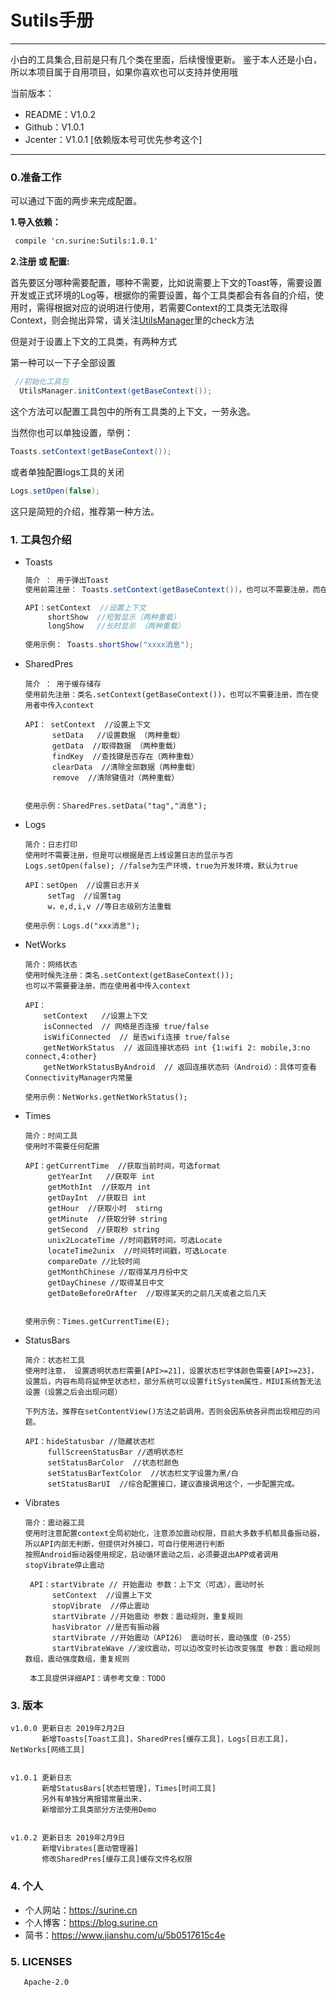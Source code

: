 # Sutils手册

-----------------------------------------------------------------------------------

小白的工具集合,目前是只有几个类在里面，后续慢慢更新。
鉴于本人还是小白，所以本项目属于自用项目，如果你喜欢也可以支持并使用哦

当前版本：
- README：V1.0.2  
- Github：V1.0.1  
- Jcenter：V1.0.1 [依赖版本号可优先参考这个]
-----------------------------------------------------------------------------------

### 0.准备工作

可以通过下面的两步来完成配置。

**1.导入依赖：**


```xml
 compile 'cn.surine:Sutils:1.0.1'
```

**2.注册 或 配置:**

首先要区分哪种需要配置，哪种不需要，比如说需要上下文的Toast等，需要设置开发或正式环境的Log等，根据你的需要设置，每个工具类都会有各自的介绍，使用时，需得根据对应的说明进行使用，若需要Context的工具类无法取得Context，则会抛出异常，请关注[UtilsManager](https://github.com/Surine/Sutils/blob/master/sutils/src/main/java/cn/surine/sutils/UtilsManager.java)里的check方法

但是对于设置上下文的工具类，有两种方式

第一种可以一下子全部设置

```java
 //初始化工具包
  UtilsManager.initContext(getBaseContext());
```

这个方法可以配置工具包中的所有工具类的上下文，一劳永逸。

当然你也可以单独设置，举例：

```java
Toasts.setContext(getBaseContext());
```

或者单独配置logs工具的关闭

```java
Logs.setOpen(false);
```

这只是简短的介绍，推荐第一种方法。



### 1. 工具包介绍

- Toasts

  ```java
  简介 ： 用于弹出Toast
  使用前需注册： Toasts.setContext(getBaseContext())，也可以不需要注册，而在使用者中传入context
  
  API：setContext  //设置上下文
       shortShow  //短暂显示（两种重载）
       longShow   //长时显示 （两种重载）
   
  使用示例： Toasts.shortShow("xxxx消息");
  
  ```

  

- SharedPres

  ```
  简介 ： 用于缓存储存
  使用前先注册：类名.setContext(getBaseContext())，也可以不需要注册，而在使用者中传入context
  
  API： setContext  //设置上下文
        setData   //设置数据 （两种重载）
        getData  //取得数据 （两种重载）
        findKey  //查找键是否存在（两种重载）
        clearData  //清除全部数据（两种重载）
        remove  //清除键值对（两种重载）
        
        
  使用示例：SharedPres.setData("tag","消息");
  
  ```


- Logs

  ```
  简介：日志打印
  使用时不需要注册，但是可以根据是否上线设置日志的显示与否
  Logs.setOpen(false); //false为生产环境，true为开发环境，默认为true
  
  API：setOpen  //设置日志开关
       setTag  //设置tag
       w，e,d,i,v //等日志级别方法重载
  
  使用示例：Logs.d("xxx消息");
  ```

- NetWorks

  ```
  简介：网络状态
  使用时候先注册：类名.setContext(getBaseContext());
  也可以不需要要注册，而在使用者中传入context
  
  API：
      setContext   //设置上下文
      isConnected  // 网络是否连接 true/false
      isWifiConnected  // 是否wifi连接 true/false
      getNetWorkStatus  // 返回连接状态码 int {1:wifi 2: mobile,3:no connect,4:other}
      getNetWorkStatusByAndroid  // 返回连接状态码（Android）：具体可查看ConnectivityManager内常量
  
  使用示例：NetWorks.getNetWorkStatus();
  
  ```

- Times
  
  ```
  简介：时间工具
  使用时不需要任何配置
  
  API：getCurrentTime  //获取当前时间，可选format
       getYearInt   //获取年 int
       getMothInt  //获取月 int
       getDayInt  //获取日 int
       getHour  //获取小时  stirng
       getMinute  //获取分钟 string
       getSecond  //获取秒 string
       unix2LocateTime //时间戳转时间，可选Locate
       locateTime2unix  //时间转时间戳，可选Locate
       compareDate //比较时间
       getMonthChinese //取得某月月份中文
       getDayChinese //取得某日中文
       getDateBeforeOrAfter  //取得某天的之前几天或者之后几天
        
       
  使用示例：Times.getCurrentTime(E);     
  ```

- StatusBars

  ```
  简介：状态栏工具
  使用时注意， 设置透明状态栏需要[API>=21]，设置状态栏字体颜色需要[API>=23]，设置后，内容布局将延伸至状态栏，部分系统可以设置fitSystem属性，MIUI系统暂无法设置（设置之后会出现问题）

  下列方法，推荐在setContentView()方法之前调用，否则会因系统各异而出现相应的问题。

  API：hideStatusbar //隐藏状态栏
       fullScreenStatusBar //透明状态栏
       setStatusBarColor  //状态栏颜色
       setStatusBarTextColor  //状态栏文字设置为黑/白
       setStatusBarUI  //综合配置接口，建议直接调用这个，一步配置完成。
  ```
  
- Vibrates
  
  ```
  简介：震动器工具
  使用时注意配置context全局初始化，注意添加震动权限，目前大多数手机都具备振动器，所以API内部无判断，但提供对外接口，可自行使用进行判断
  按照Android振动器使用规定，启动循环震动之后，必须要退出APP或者调用stopVibrate停止震动
  
   API：startVibrate // 开始震动 参数：上下文（可选），震动时长
        setContext  //设置上下文 
        stopVibrate  //停止震动
        startVibrate //开始震动 参数：震动规则，重复规则
        hasVibrator //是否有振动器
        startVibrate //开始震动（API26） 震动时长，震动强度（0-255）
        startVibrateWave //波纹震动，可以边改变时长边改变强度 参数：震动规则数组，震动强度数组，重复规则
        
   本工具提供详细API：请参考文章：TODO     
  ```


  
### 3. 版本

```
v1.0.0 更新日志 2019年2月2日
       新增Toasts[Toast工具]，SharedPres[缓存工具]，Logs[日志工具]，NetWorks[网络工具]
       
       
v1.0.1 更新日志 
       新增StatusBars[状态栏管理]，Times[时间工具]
       另外有单独分离报错常量出来，
       新增部分工具类部分方法使用Demo
       
       
v1.0.2 更新日志 2019年2月9日
       新增Vibrates[震动管理器]
       修改SharedPres[缓存工具]缓存文件名权限
```       
       
### 4. 个人
 - 个人网站：https://surine.cn
 - 个人博客：https://blog.surine.cn
 - 简书：https://www.jianshu.com/u/5b0517615c4e


### 5. LICENSES
       Apache-2.0
